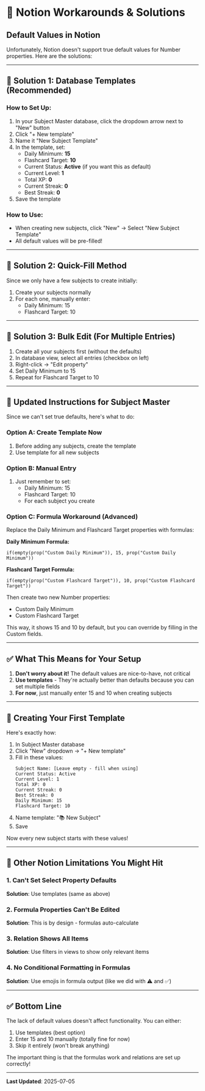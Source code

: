 # 🔧 Notion Workarounds & Solutions

## Default Values in Notion

Unfortunately, Notion doesn't support true default values for Number properties. Here are the solutions:

---

## 🎯 Solution 1: Database Templates (Recommended)

### How to Set Up:
1. In your Subject Master database, click the dropdown arrow next to "New" button
2. Click "+ New template"
3. Name it "New Subject Template"
4. In the template, set:
   - Daily Minimum: **15**
   - Flashcard Target: **10**
   - Current Status: **Active** (if you want this as default)
   - Current Level: **1**
   - Total XP: **0**
   - Current Streak: **0**
   - Best Streak: **0**
5. Save the template

### How to Use:
- When creating new subjects, click "New" → Select "New Subject Template"
- All default values will be pre-filled!

---

## 🎯 Solution 2: Quick-Fill Method

Since we only have a few subjects to create initially:
1. Create your subjects normally
2. For each one, manually enter:
   - Daily Minimum: 15
   - Flashcard Target: 10

---

## 🎯 Solution 3: Bulk Edit (For Multiple Entries)

1. Create all your subjects first (without the defaults)
2. In database view, select all entries (checkbox on left)
3. Right-click → "Edit property"
4. Set Daily Minimum to 15
5. Repeat for Flashcard Target to 10

---

## 📝 Updated Instructions for Subject Master

Since we can't set true defaults, here's what to do:

### Option A: Create Template Now
1. Before adding any subjects, create the template
2. Use template for all new subjects

### Option B: Manual Entry
1. Just remember to set:
   - Daily Minimum: 15
   - Flashcard Target: 10
   - For each subject you create

### Option C: Formula Workaround (Advanced)
Replace the Daily Minimum and Flashcard Target properties with formulas:

**Daily Minimum Formula:**
```
if(empty(prop("Custom Daily Minimum")), 15, prop("Custom Daily Minimum"))
```

**Flashcard Target Formula:**
```
if(empty(prop("Custom Flashcard Target")), 10, prop("Custom Flashcard Target"))
```

Then create two new Number properties:
- Custom Daily Minimum
- Custom Flashcard Target

This way, it shows 15 and 10 by default, but you can override by filling in the Custom fields.

---

## ✅ What This Means for Your Setup

1. **Don't worry about it!** The default values are nice-to-have, not critical
2. **Use templates** - They're actually better than defaults because you can set multiple fields
3. **For now**, just manually enter 15 and 10 when creating subjects

---

## 🎯 Creating Your First Template

Here's exactly how:

1. In Subject Master database
2. Click "New" dropdown → "+ New template"
3. Fill in these values:
   ```
   Subject Name: [Leave empty - fill when using]
   Current Status: Active
   Current Level: 1
   Total XP: 0
   Current Streak: 0
   Best Streak: 0
   Daily Minimum: 15
   Flashcard Target: 10
   ```
4. Name template: "📚 New Subject"
5. Save

Now every new subject starts with these values!

---

## 🚨 Other Notion Limitations You Might Hit

### 1. Can't Set Select Property Defaults
**Solution**: Use templates (same as above)

### 2. Formula Properties Can't Be Edited
**Solution**: This is by design - formulas auto-calculate

### 3. Relation Shows All Items
**Solution**: Use filters in views to show only relevant items

### 4. No Conditional Formatting in Formulas
**Solution**: Use emojis in formula output (like we did with ⚠️ and ✅)

---

## ✅ Bottom Line

The lack of default values doesn't affect functionality. You can either:
1. Use templates (best option)
2. Enter 15 and 10 manually (totally fine for now)
3. Skip it entirely (won't break anything)

The important thing is that the formulas work and relations are set up correctly!

---

**Last Updated**: 2025-07-05